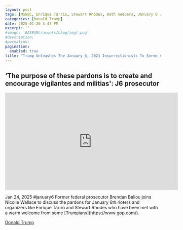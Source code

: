 ```yaml
---
layout: post
tags: [MSNBC, Enrique Tarrio, Stewart Rhodes, Oath Keepers, January 6 2021, insurrectionists, vigilantes, militias, pardons, commutations, politics]
categories: [Donald Trump]
date: 2025-01-26 5:47 PM
excerpt: ''
#image: 'BASEURL/assets/blog/img/.png'
#description:
#permalink:
pagination: 
  enabled: true
title: "Trump Unleashes The January 6, 2021 Insurrectionists To Serve As His Vigilantes And Militias"
---
```



## ‘The purpose of these pardons is to create and encourage vigilantes and militias': J6 prosecutor

<iframe width="560" height="315" src="https://www.youtube.com/embed/Auu3mLY93D0?si=7PJUp2rykloynU-j" title="YouTube video player" frameborder="0" allow="accelerometer; autoplay; clipboard-write; encrypted-media; gyroscope; picture-in-picture; web-share" referrerpolicy="strict-origin-when-cross-origin" allowfullscreen></iframe>

Jan 24, 2025  #january6
Former federal prosecutor Brendan Ballou joins Nicolle Wallace to discuss the pardons for January 6th rioters and organizers like Enrique Tarrio and Stewart Rhodes who have been met with a warm welcome from some [Trumpians](https://www gop.com/).

[Donald Trump](https://www.whitehouse.gov/)

